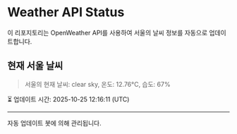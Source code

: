
# Weather API Status

이 리포지토리는 OpenWeather API를 사용하여 서울의 날씨 정보를 자동으로 업데이트합니다.

## 현재 서울 날씨
> 서울의 현재 날씨: clear sky, 온도: 12.76°C, 습도: 67%

⏳ 업데이트 시간: 2025-10-25 12:16:11 (UTC)

---
자동 업데이트 봇에 의해 관리됩니다.
